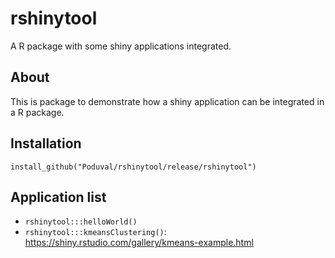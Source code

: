 # rshinytool

A R package with some shiny applications integrated.

## About
This is package to demonstrate how a shiny application can be integrated in a R package.

## Installation

`install_github("Poduval/rshinytool/release/rshinytool")`

## Application list 

 - `rshinytool:::helloWorld()`
 - `rshinytool:::kmeansClustering()`: https://shiny.rstudio.com/gallery/kmeans-example.html
